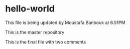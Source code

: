 # hello-world

This file is being updated by Moustafa Banbouk at 6.51PM

This is the master repository

This is the final file with two comments